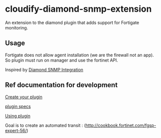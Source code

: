 # cloudify-diamond-snmp-extension
An extension to the diamond plugin that adds support for Fortigate monitoring.

## Usage

Fortigate does not allow agent installation (we are the firewall not an app).
So plugin must run on manager and use the fortinet API.

Inspired by [Diamond SNMP Integration](http://getcloudify.org/guide/3.2/reference-diamond-snmp-integration.html)

## Ref documentation for development
[Create your plugin](http://docs.getcloudify.org/4.2.0/plugins/creating-your-own-plugin/)

[plugin specs](http://docs.getcloudify.org/4.2.0/blueprints/spec-plugins/)

[Using plugin](http://docs.getcloudify.org/4.2.0/plugins/using-plugins/)

Goal is to create an automated transit : (http://cookbook.fortinet.com/fgsp-expert-56/)